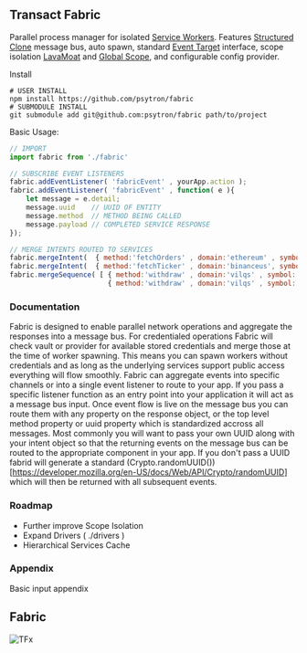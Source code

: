 ## Transact Fabric
Parallel process manager for isolated [Service Workers](https://developer.mozilla.org/en-US/docs/Web/API/Service_Worker_API). Features [Structured Clone](https://developer.mozilla.org/en-US/docs/Web/API/Web_Workers_API/Structured_clone_algorithm) message bus, auto spawn, standard [Event Target](https://developer.mozilla.org/en-US/docs/Web/API/EventTarget) interface, scope isolation [LavaMoat](https://github.com/LavaMoat/LavaMoat) and [Global Scope](https://developer.mozilla.org/en-US/docs/Web/API/WorkerGlobalScope), and configurable config provider. 


Install
```shell
# USER INSTALL
npm install https://github.com/psytron/fabric
# SUBMODULE INSTALL
git submodule add git@github.com:psytron/fabric path/to/project
```

Basic Usage: 

```javascript
// IMPORT 
import fabric from './fabric' 

// SUBSCRIBE EVENT LISTENERS
fabric.addEventListener( 'fabricEvent' , yourApp.action );
fabric.addEventListener( 'fabricEvent' , function( e ){
    let message = e.detail;
    message.uuid    // UUID OF ENTITY 
    message.method  // METHOD BEING CALLED 
    message.payload // COMPLETED SERVICE RESPONSE
});

// MERGE INTENTS ROUTED TO SERVICES
fabric.mergeIntent(  { method:'fetchOrders' , domain:'ethereum' , symbol:'ETH/USD' } );
fabric.mergeIntent(  { method:'fetchTicker' , domain:'binanceus', symbol:'BTC/USD' } );
fabric.mergeSequence( [ { method:'withdraw' , domain:'vilqs' , symbol:'BTC/USD' }, 
                        { method:'withdraw' , domain:'vilqs' , symbol:'BTC/USD' } ] );
```

### Documentation
Fabric is designed to enable parallel network operations and aggregate the responses into a message bus. For credentialed operations Fabric will check vault or provider for available stored credentials and merge those at the time of worker spawning. This means you can spawn workers without credentials and as long as the underlying services support public access everything will flow smoothly. Fabric can aggregate events into specific channels or into a single event listener to route to your app. If you pass a specific listener function as an entry point into your application it will act as a message bus input. Once event flow is live on the message bus you can route them with any property on the response object, or the top level method property or uuid property which is standardized accross all messages. Most commonly you will want to pass your own UUID along with your intent object so that the returning events on the message bus can be routed to the appropriate component in your app. If you don't pass a UUID fabrid will generate a standard (Crypto.randomUUID())[https://developer.mozilla.org/en-US/docs/Web/API/Crypto/randomUUID] which will then be returned with all subsequent events. 

### Roadmap 
- Further improve Scope Isolation
- Expand Drivers ( ./drivers ) 
- Hierarchical Services Cache 

### Appendix
Basic input appendix


## Fabric 
![TFx](https://raw.githubusercontent.com/psytron/fabric/main/meta/tfx.jpg)
